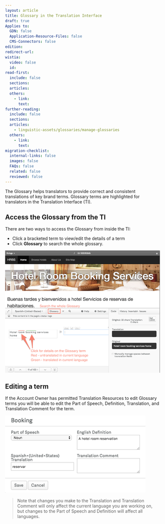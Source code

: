 ```yaml
---
layout: article
title: Glossary in the Translation Interface
draft: true
Applies to:
  GDN: false
  Application-Resource-Files: false
  CMS-Connectors: false
edition:
redirect-url:
wistia:
  video: false
  id:
read-first:
  include: false
  sections:
  articles:
  others:
    - link:
      text:
further-reading:
  include: false
  sections:
  articles:
    - linguistic-assets/glossaries/manage-glossaries
  others:
    - link:
      text:
migration-checklist:
  internal-links: false
  images: false
  FAQs: false
  related: false
  reviewed: false
---
```



The Glossary helps translators to provide correct and consistent translations of key brand terms. Glossary terms are highlighted for translators in the Translation Interface (TI).

## Access the Glossary from the TI

There are two ways to access the Glossary from inside the TI:

* Click a bracketed term to view/edit the details of a term
* Click **Glossary** to search the whole glossary.


![](/uploads/versions/smartling---translations-management--smartling-hotels----x----944-742x---.png)

## Editing a term

If the Account Owner has permitted Translation Resources to edit Glossary terms you will be able to edit the Part of Speech, Definition, Translation, and Translation Comment for the term.

![](/uploads/versions/smartling---translations-management--smartling-hotels----x----457-251x---.png)

> Note that changes you make to the Translation and Translation Comment will only affect the current language you are working on, but changes to the Part of Speech and Definition will affect all languages.
